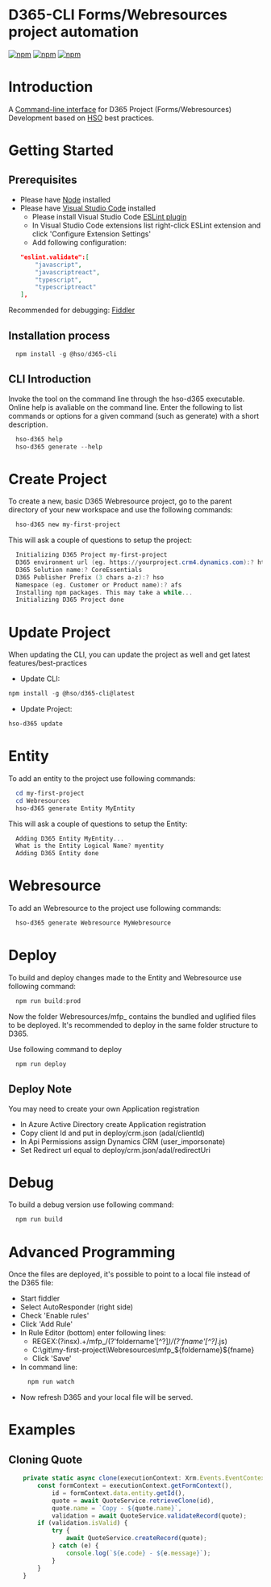 # D365-CLI Forms/Webresources project automation
[![npm](https://img.shields.io/npm/dm/@hso/d365-cli.svg)](https://www.npmjs.com/package/@hso/d365-cli)
[![npm](https://img.shields.io/npm/dt/@hso/d365-cli.svg)](https://www.npmjs.com/package/@hso/d365-cli)
[![npm](https://img.shields.io/npm/v/@hso/d365-cli.svg)](https://www.npmjs.com/package/@hso/d365-cli)

# Introduction
A [Command-line interface](https://en.wikipedia.org/wiki/Command-line_interface) for D365 Project (Forms/Webresources) Development based on [HSO](https://www.hso.com/en-us) best practices. 

# Getting Started

## Prerequisites
* Please have [Node](https://nodejs.org/en/) installed
* Please have [Visual Studio Code](https://code.visualstudio.com/download) installed
    * Please install Visual Studio Code [ESLint plugin](https://github.com/microsoft/vscode-eslint)
    * In Visual Studio Code extensions list right-click ESLint extension and click 'Configure Extension Settings'
     * Add following configuration:
     ```json
     "eslint.validate":[
         "javascript",
         "javascriptreact",
         "typescript",
         "typescriptreact"
     ],
     ```
     
Recommended for debugging: [Fiddler](https://www.telerik.com/fiddler)

## Installation process
```powershell
  npm install -g @hso/d365-cli
```

## CLI Introduction
Invoke the tool on the command line through the hso-d365 executable. Online help is avaliable on the command line.
Enter the following to list commands or options for a given command (such as generate) with a short description.

```powershell
  hso-d365 help
  hso-d365 generate --help
```

# Create Project
To create a new, basic D365 Webresource project, go to the parent directory of your new workspace and use the following commands:

```powershell
  hso-d365 new my-first-project
```

This will ask a couple of questions to setup the project:

```powershell
  Initializing D365 Project my-first-project
  D365 environment url (eg. https://yourproject.crm4.dynamics.com):? https://yourproject.crm4.dynamics.com
  D365 Solution name:? CoreEssentials
  D365 Publisher Prefix (3 chars a-z):? hso
  Namespace (eg. Customer or Product name):? afs
  Installing npm packages. This may take a while...
  Initializing D365 Project done
```

# Update Project
When updating the CLI, you can update the project as well and get latest features/best-practices
* Update CLI: 
```powershell
npm install -g @hso/d365-cli@latest
```
* Update Project:
```powershell
hso-d365 update
```

# Entity
To add an entity to the project use following commands:  

```powershell
  cd my-first-project
  cd Webresources
  hso-d365 generate Entity MyEntity
```

This will ask a couple of questions to setup the Entity:

```powershell
  Adding D365 Entity MyEntity...
  What is the Entity Logical Name? myentity
  Adding D365 Entity done
```

# Webresource
To add an Webresource to the project use following commands:

```powershell
  hso-d365 generate Webresource MyWebresource
```

# Deploy
To build and deploy changes made to the Entity and Webresource use following command:

```powershell
  npm run build:prod
```
Now the folder Webresources/mfp_ contains the bundled and uglified files to be deployed.
It's recommended to deploy in the same folder structure to D365.

Use following command to deploy
```powershell
  npm run deploy
```

## Deploy Note
You may need to create your own Application registration
  * In Azure Active Directory create Application registration
  * Copy client Id and put in deploy/crm.json (adal/clientId)
  * In Api Permissions assign Dynamics CRM (user_imporsonate)
  * Set Redirect url equal to deploy/crm.json/adal/redirectUri

# Debug
To build a debug version use following command:

```powershell
  npm run build
```

# Advanced Programming
Once the files are deployed, it's possible to point to a local file instead of the D365 file:
  * Start fiddler
  * Select AutoResponder (right side)
  * Check 'Enable rules'
  * Click 'Add Rule'
  * In Rule Editor (bottom) enter following lines:
    * REGEX:(?insx).+\/mfp_\/(?'foldername'[^?]*)\/(?'fname'[^?]*.js)
    * C:\git\my-first-project\Webresources\mfp_\${foldername}\${fname}
    * Click 'Save'
  * In command line:
    ```powershell
      npm run watch
    ```
  * Now refresh D365 and your local file will be served.

# Examples
## Cloning Quote

```typescript
    private static async clone(executionContext: Xrm.Events.EventContext): Promise<void> {
        const formContext = executionContext.getFormContext(),
            id = formContext.data.entity.getId(),
            quote = await QuoteService.retrieveClone(id),
            quote.name = `Copy - ${quote.name}`,
            validation = await QuoteService.validateRecord(quote);
        if (validation.isValid) {
            try {
                await QuoteService.createRecord(quote);
            } catch (e) {
                console.log(`${e.code} - ${e.message}`);
            }
        }
    }
```
